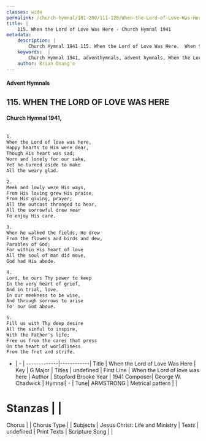 ```yaml
---
classes: wide
permalink: /church-hymnal/101-200/111-120/When-the-Lord-of-Love-Was-Here/
title: |
    115. When the Lord of Love Was Here - Church Hymnal 1941
metadata:
    description: |
        Church Hymnal 1941 115. When the Lord of Love Was Here.  When the Lord of love was here,  Happy hearts to Him were dear,  Though His heart was sad;  Worn and lonely for our sake,  Yet he turned aside to make  All the weary glad.  
    keywords:  |
        Church Hymnal 1941, adventhymnals, advent hymnals, When the Lord of Love Was Here, When the Lord of love was here. 
    author: Brian Onang'o
---
```


#### Advent Hymnals
## 115. WHEN THE LORD OF LOVE WAS HERE
####  Church Hymnal 1941,

```txt

1.
When the Lord of love was here, 
Happy hearts to Him were dear, 
Though His heart was sad; 
Worn and lonely for our sake, 
Yet he turned aside to make 
All the weary glad. 

2.
Meek and lowly were His ways, 
From His loving grew His praise, 
From His giving, prayer; 
All the outcast thronged to hear, 
All the sorrowful drew near 
To enjoy His care. 

3.
When he walked the fields, He drew 
From the flowers and birds and dew, 
Parables of God; 
For within His heart of love 
All the soul of man did move, 
God had His abode. 

4.
Lord, be ours Thy power to keep 
In the very heart of grief, 
And in trial, love. 
In our meekness to be wise, 
And through sorrows to arise 
To' our God above. 

5.
Fill us with Thy deep desire 
All the sinful to inspire, 
With the Father's life; 
Free us from the cares that press 
On the heart of worldliness 
From the fret and strife.


```

- |   -  |
-------------|------------|
Title | When the Lord of Love Was Here |
Key | G Major |
Titles | undefined |
First Line | When the Lord of love was here |
Author | Stopford Brooke
Year | 1941
Composer| George W. Chadwick |
Hymnal|  - |
Tune| ARMSTRONG |
Metrical pattern | |
# Stanzas |  |
Chorus |  |
Chorus Type |  |
Subjects | Jesus Christ: Life and Ministry |
Texts | undefined |
Print Texts | 
Scripture Song |  |
    
